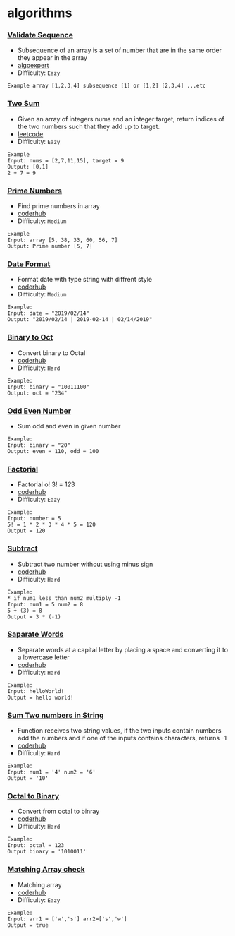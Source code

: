 # algorithms

### [Validate Sequence](https://github.com/MohaZain/algorithms/blob/main/ValidateSubsequence.py)   
  * Subsequence of an array is a set of number that are in the same order they appear in the array
  * [algoexpert](https://www.algoexpert.io/questions/Validate%20Subsequence) 
  * Difficulty: ``Eazy``
  ```
 Example array [1,2,3,4] subsequence [1] or [1,2] [2,3,4] ...etc
  ```
 ### [Two Sum](https://github.com/MohaZain/algorithms/blob/main/TwoSum.py) 
  * Given an array of integers nums and an integer target, return indices of the two numbers such that they add up to target.
  * [leetcode](https://leetcode.com/problems/two-sum/)
  * Difficulty: ``Eazy``
  ```
 Example
 Input: nums = [2,7,11,15], target = 9
 Output: [0,1]
 2 + 7 = 9
  ```
 ### [Prime Numbers](https://github.com/MohaZain/algorithms/blob/main/PrimeNumbers.py) 
 * Find prime numbers in array
 * [coderhub](https://coderhub.sa/challenge/d122bc96-d15b-483f-8fda-c937c8bcd833)
 * Difficulty: ``Medium``
 ```
Example 
Input: array [5, 38, 33, 60, 56, 7] 
Output: Prime number [5, 7]	
 ```
### [Date Format](https://github.com/MohaZain/algorithms/blob/main/DateFormat.py) 
* Format date with type string with diffrent style 
* [coderhub](https://coderhub.sa/challenge/c93a5e09-2578-42ec-95db-88d1e87d6459)
* Difficulty: ``Medium``
```
Example:
Input: date = "2019/02/14"
Output: "2019/02/14 | 2019-02-14 | 02/14/2019"
```
### [Binary to Oct](https://github.com/MohaZain/algorithms/blob/main/binary_oct.py) 
* Convert binary to Octal 
* [coderhub](https://coderhub.sa/challenge/5bd914c3-ab6d-49df-bf9b-5c01ef189974)
* Difficulty: ``Hard``
```
Example:
Input: binary = "10011100"
Output: oct = "234"
```
### [Odd Even Number](https://github.com/MohaZain/algorithms/blob/main/count_odd_even.py) 
* Sum odd and even in given number
<!-- * [coderhub](https://coderhub.sa/challenge/3e97adbc-137b-46c2-9ec4-2532cebacbdf) -->
<!-- * Difficulty: ``Hard`` -->
```
Example:
Input: binary = "20"
Output: even = 110, odd = 100
```
### [Factorial](https://github.com/MohaZain/algorithms/blob/main/factorial.py) 
* Factorial o! 3! = 1*2*3
* [coderhub](https://coderhub.sa/challenge/c617fadc-c5de-4265-8bf5-f7cca98a4572)
* Difficulty: ``Eazy``
```
Example:
Input: number = 5
5! = 1 * 2 * 3 * 4 * 5 = 120
Output = 120
```
### [Subtract](https://github.com/MohaZain/algorithms/blob/main/subtract.py) 
* Subtract two number without using minus sign
* [coderhub](https://coderhub.sa/challenge/049c4598-d2da-4bae-9024-addfac853799)
* Difficulty: ``Hard``
```
Example:
* if num1 less than num2 multiply -1
Input: num1 = 5 num2 = 8
5 + (3) = 8
Output = 3 * (-1)
```
### [Saparate Words](https://github.com/MohaZain/algorithms/blob/main/saparateword.py) 
* Separate words at a capital letter by placing a space and converting it to a lowercase letter
* [coderhub](https://coderhub.sa/challenge/e35bb082-6cc1-4aa9-89f5-03077f5ab9f3)
* Difficulty: ``Hard``
```
Example:
Input: helloWorld!
Output = hello world!
```
### [Sum Two numbers in String](https://github.com/MohaZain/algorithms/blob/main/sum_num_string.py) 
* Function receives two string values, if the two inputs contain numbers add the numbers and if one of the inputs contains characters, returns -1 
* [coderhub](https://coderhub.sa/challenge/033163c2-91be-4f1b-b0c0-01aff0811448)
* Difficulty: ``Hard``
```
Example:
Input: num1 = '4' num2 = '6'
Output = '10'
```
### [Octal to Binary](https://github.com/MohaZain/algorithms/blob/main/oct_binary.py) 
* Convert from octal to binray
* [coderhub](https://coderhub.sa/challenge/44be3e9f-8b91-495d-91f2-c514693ff190)
* Difficulty: ``Hard``
```
Example:
Input: octal = 123 
Output binary = '1010011'
```
### [Matching Array check](https://github.com/MohaZain/algorithms/blob/main/matching_array.py) 
* Matching array
* [coderhub](https://coderhub.sa/challenge/5eaa3159-d969-41d5-8401-85dd7d59fbe2)
* Difficulty: ``Eazy``
```
Example:
Input: arr1 = ['w','s'] arr2=['s','w']
Output = true
```
